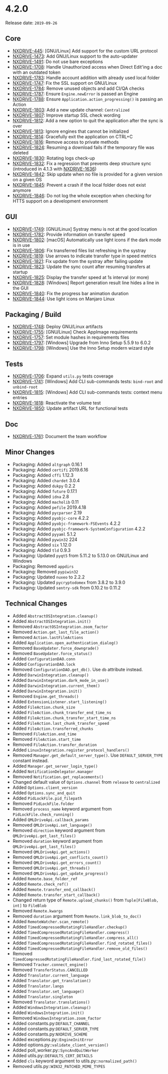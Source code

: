 # 4.2.0

Release date: `2019-09-26`

## Core

- [NXDRIVE-445](https://hyland.atlassian.net/browse/NXDRIVE-445): [GNU/Linux] Add support for the custom URL protocol
- [NXDRIVE-1473](https://hyland.atlassian.net/browse/NXDRIVE-1473): Add GNU/Linux support to the auto-updater
- [NXDRIVE-1491](https://hyland.atlassian.net/browse/NXDRIVE-1491): Do not use bare exceptions
- [NXDRIVE-1708](https://hyland.atlassian.net/browse/NXDRIVE-1708): Handle Unauthorized access when Direct Edit'ing a doc with an outdated token
- [NXDRIVE-1783](https://hyland.atlassian.net/browse/NXDRIVE-1783): Handle account addition with already used local folder
- [NXDRIVE-1747](https://hyland.atlassian.net/browse/NXDRIVE-1747): Fix the SSL support on GNU/Linux
- [NXDRIVE-1784](https://hyland.atlassian.net/browse/NXDRIVE-1784): Remove unused objects and add CI/QA checks
- [NXDRIVE-1787](https://hyland.atlassian.net/browse/NXDRIVE-1787): Ensure `Engine.newError` is passed an Engine
- [NXDRIVE-1788](https://hyland.atlassian.net/browse/NXDRIVE-1788): Ensure `Application.action_progressing()` is passing an Action
- [NXDRIVE-1803](https://hyland.atlassian.net/browse/NXDRIVE-1803): Add a new update channel: `Centralized`
- [NXDRIVE-1807](https://hyland.atlassian.net/browse/NXDRIVE-1807): Improve startup SSL check wording
- [NXDRIVE-1812](https://hyland.atlassian.net/browse/NXDRIVE-1812): Add a new option to quit the application after the sync is over
- [NXDRIVE-1813](https://hyland.atlassian.net/browse/NXDRIVE-1813): Ignore engines that cannot be initialized
- [NXDRIVE-1814](https://hyland.atlassian.net/browse/NXDRIVE-1814): Gracefully exit the application on CTRL+C
- [NXDRIVE-1816](https://hyland.atlassian.net/browse/NXDRIVE-1816): Remove access to private methods
- [NXDRIVE-1824](https://hyland.atlassian.net/browse/NXDRIVE-1824): Resuming a download fails if the temporary file was deleted
- [NXDRIVE-1830](https://hyland.atlassian.net/browse/NXDRIVE-1830): Rotating logs check-up
- [NXDRIVE-1832](https://hyland.atlassian.net/browse/NXDRIVE-1832): Fix a regression that prevents deep structure sync (introduced in 4.1.3 with [NXDRIVE-1636](https://hyland.atlassian.net/browse/NXDRIVE-1636))
- [NXDRIVE-1842](https://hyland.atlassian.net/browse/NXDRIVE-1842): Skip update when no file is provided for a given version on a given OS
- [NXDRIVE-1845](https://hyland.atlassian.net/browse/NXDRIVE-1845): Prevent a crash if the local folder does not exist anymore
- [NXDRIVE-1846](https://hyland.atlassian.net/browse/NXDRIVE-1846): Do not log the whole exception when checking for HTTS support on a development environment

## GUI

- [NXDRIVE-1749](https://hyland.atlassian.net/browse/NXDRIVE-1749): [GNU/Linux] Systray menu is not at the good location
- [NXDRIVE-1782](https://hyland.atlassian.net/browse/NXDRIVE-1782): Provide information on transfer speed
- [NXDRIVE-1802](https://hyland.atlassian.net/browse/NXDRIVE-1802): [macOS] Automatically use light icons if the dark mode is in use
- [NXDRIVE-1806](https://hyland.atlassian.net/browse/NXDRIVE-1806): Fix transferred files list refreshing in the systray
- [NXDRIVE-1819](https://hyland.atlassian.net/browse/NXDRIVE-1819): Use arrows to indicate transfer type in speed metrics
- [NXDRIVE-1821](https://hyland.atlassian.net/browse/NXDRIVE-1821): Fix update from the systray after failing update
- [NXDRIVE-1823](https://hyland.atlassian.net/browse/NXDRIVE-1823): Update the sync count after resuming transfers at startup
- [NXDRIVE-1825](https://hyland.atlassian.net/browse/NXDRIVE-1825): Display the transfer speed at 1s interval (or more)
- [NXDRIVE-1828](https://hyland.atlassian.net/browse/NXDRIVE-1828): [Windows] Report generation result line hides a line in the GUI
- [NXDRIVE-1840](https://hyland.atlassian.net/browse/NXDRIVE-1840): Fix the progress bar animation duration
- [NXDRIVE-1844](https://hyland.atlassian.net/browse/NXDRIVE-1844): Use light icons on Manjaro Linux

## Packaging / Build

- [NXDRIVE-1748](https://hyland.atlassian.net/browse/NXDRIVE-1748): Deploy GNU/Linux artifacts
- [NXDRIVE-1755](https://hyland.atlassian.net/browse/NXDRIVE-1755): [GNU/Linux] Check AppImage requirements
- [NXDRIVE-1757](https://hyland.atlassian.net/browse/NXDRIVE-1757): Set module hashes in requirements files
- [NXDRIVE-1797](https://hyland.atlassian.net/browse/NXDRIVE-1797): [Windows] Upgrade from Inno Setup 5.5.9 to 6.0.2
- [NXDRIVE-1798](https://hyland.atlassian.net/browse/NXDRIVE-1798): [Windows] Use the Inno Setup modern wizard style

## Tests

- [NXDRIVE-1706](https://hyland.atlassian.net/browse/NXDRIVE-1706): Expand `utils.py` tests coverage
- [NXDRIVE-1741](https://hyland.atlassian.net/browse/NXDRIVE-1741): [Windows] Add CLI sub-commands tests: `bind-root` and `unbind-root`
- [NXDRIVE-1815](https://hyland.atlassian.net/browse/NXDRIVE-1815): [Windows] Add CLI sub-commands tests: context menu entries
- [NXDRIVE-1818](https://hyland.atlassian.net/browse/NXDRIVE-1818): Reactivate the volume test
- [NXDRIVE-1850](https://hyland.atlassian.net/browse/NXDRIVE-1850): Update artifact URL for functional tests

## Doc

- [NXDRIVE-1761](https://hyland.atlassian.net/browse/NXDRIVE-1761): Document the team workflow

## Minor Changes

- Packaging: Added `altgraph` 0.16.1
- Packaging: Added `certifi` 2019.6.16
- Packaging: Added `cffi` 1.12.3
- Packaging: Added `chardet` 3.0.4
- Packaging: Added `dukpy` 0.2.2
- Packaging: Added `future` 0.17.1
- Packaging: Added `idna` 2.8
- Packaging: Added `macholib` 0.11
- Packaging: Added `pefile` 2019.4.18
- Packaging: Added `pycparser` 2.19
- Packaging: Added `pyobjc-core` 4.2.2
- Packaging: Added `pyobjc-framework-FSEvents` 4.2.2
- Packaging: Added `pyobjc-framework-SystemConfiguration` 4.2.2
- Packaging: Added `pyyaml` 5.1.2
- Packaging: Added `pywin32` 224
- Packaging: Added `six` 1.12.0
- Packaging: Added `tld` 0.9.3
- Packaging: Updated `pyqt5` from 5.11.2 to 5.13.0 on GNU/Linux and Windows
- Packaging: Removed `appdirs`
- Packaging: Removed `pypiwin32`
- Packaging: Updated `nuxeo` to 2.2.2
- Packaging: Updated `pycryptodomex` from 3.8.2 to 3.9.0
- Packaging: Updated `sentry-sdk` from 0.10.2 to 0.11.2

## Technical Changes

- Added `AbstractOSIntegration.cleanup()`
- Added `AbstractOSIntegration.init()`
- Removed `AbstractOSIntegration.zoom_factor`
- Removed `Action.get_last_file_action()`
- Removed `Action.lastFileActions`
- Added `Application.open_authentication_dialog()`
- Removed `BaseUpdater.force_downgrade()`
- Removed `BaseUpdater.force_status()`
- Added `ConfigurationDAO.conn`
- Added `ConfigurationDAO.lock`
- Removed `ConfigurationDAO.get_db()`. Use `db` attribute instead.
- Added `DarwinIntegration.cleanup()`
- Added `DarwinIntegration.dark_mode_in_use()`
- Added `DarwinIntegration.current_them()`
- Added `DarwinIntegration.init()`
- Removed `Engine.get_threads()`
- Added `ExtensionListener.start_listening()`
- Added `FileAction.chunk_size`
- Added `FileAction.chunk_transfer_end_time_ns`
- Added `FileAction.chunk_transfer_start_time_ns`
- Added `FileAction.last_chunk_transfer_speed`
- Added `FileAction.transferred_chunks`
- Removed `FileAction.end_time`
- Removed `FileAction.start_time`
- Removed `FileAction.transfer_duration`
- Added `LinuxIntegration.register_protocol_handlers()`
- Removed `Manager.get_default_server_type()`. Use `DEFAULT_SERVER_TYPE` constant instead.
- Added `Manager.get_server_login_type()`
- Added `NotificationDelegator.manager`
- Removed `Notification.get_replacements()`
- Changed default value of `Options.channel` from `release` to `centralized`
- Added `Options.client_version`
- Added `Options.sync_and_quit`
- Added `PidLockFile.pid_filepath`
- Removed `PidLockFile.folder`
- Removed `process_name` keyword argument from `PidLockFile.check_running()`
- Added `QMLDriveApi.callback_params`
- Removed `QMLDriveApi.set_language()`
- Removed `direction` keyword argument from `QMLDriveApi.get_last_files()`
- Removed `duration` keyword argument from `QMLDriveApi.get_last_files()`
- Removed `QMLDriveApi.get_actions()`
- Removed `QMLDriveApi.get_conflicts_count()`
- Removed `QMLDriveApi.get_errors_count()`
- Removed `QMLDriveApi.get_threads()`
- Removed `QMLDriveApi.get_update_progress()`
- Added `Remote.base_folder_ref`
- Added `Remote.check_ref()`
- Added `Remote.transfer_end_callback()`
- Added `Remote.transfer_start_callback()`
- Changed return type of `Remote.upload_chunks()` from `Tuple[FileBlob, int]` to `FileBlob`
- Removed `Remote.kwargs`
- Removed `duration` argument from `Remote.link_blob_to_doc()`
- Added `RemoteWatcher.scan_remote()`
- Added `TimedCompressedRotatingFileHandler.checkup()`
- Added `TimedCompressedRotatingFileHandler.compress()`
- Added `TimedCompressedRotatingFileHandler.compress_all()`
- Added `TimedCompressedRotatingFileHandler.find_rotated_files()`
- Added `TimedCompressedRotatingFileHandler.remove_old_files()`
- Removed `TimedCompressedRotatingFileHandler.find_last_rotated_file()`
- Removed `Tracker.connect_engine()`
- Removed `TransferStatus.CANCELLED`
- Added `Translator.current_language`
- Added `Translator.get_translation()`
- Added `Translator.langs`
- Added `Translator.set_language()`
- Added `Translator.singleton`
- Removed `Translator.translations()`
- Added `WindowsIntegration.cleanup()`
- Added `WindowsIntegration.init()`
- Removed `WindowsIntegration.zoom_factor`
- Added constants.py:`DEFAULT_CHANNEL`
- Added constants.py:`DEFAULT_SERVER_TYPE`
- Added constants.py:`NXDRIVE_SCHEME`
- Added exceptions.py::`EngineInitError`
- Added options.py::`validate_client_version()`
- Added poll_worker.py::`SyncAndQuitWorker`
- Added utils.py::`DEFAULTS_CERT_DETAILS`
- Added `cls` keyword argument to utils.py::`normalized_path()`
- Removed utils.py::`WIN32_PATCHED_MIME_TYPES`
